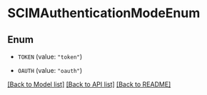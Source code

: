 # SCIMAuthenticationModeEnum

## Enum


* `TOKEN` (value: `"token"`)

* `OAUTH` (value: `"oauth"`)


[[Back to Model list]](../README.md#documentation-for-models) [[Back to API list]](../README.md#documentation-for-api-endpoints) [[Back to README]](../README.md)


